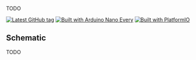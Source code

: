 TODO

[![Latest GitHub tag](https://img.shields.io/github/v/tag/eigenein/one-wire-to-ntc?logo=github)](https://github.com/eigenein/one-wire-to-ntc/releases)
[![Built with Arduino Nano Every](https://img.shields.io/badge/Arduino-Nano%20Every-green?logo=arduino)](https://www.arduino.cc/en/Guide/NANOEvery)
[![Built with PlatformIO](https://img.shields.io/badge/Built%20with%20♥-PlatformIO-blue)](https://platformio.org/)

## Schematic

TODO
